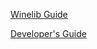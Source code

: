[Winelib Guide](https://wiki.winehq.org/Winelib_User's_Guide)

[Developer's Guide](https://wiki.winehq.org/Wine_Developer%27s_Guide)
